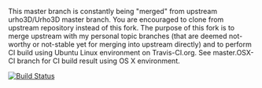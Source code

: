 This master branch is constantly being "merged" from upstream urho3D/Urho3D master branch. You are encouraged to clone from upstream repository instead of this fork.
The purpose of this fork is to merge upstream with my personal topic branches (that are deemed not-worthy or not-stable yet for merging into upstream directly) and to perform CI build using Ubuntu Linux environment on Travis-CI.org. See master.OSX-CI branch for CI build result using OS X environment.

[![Build Status](https://travis-ci.org/weitjong/Urho3D.png?branch=master)](https://travis-ci.org/weitjong/Urho3D?branch=master)

